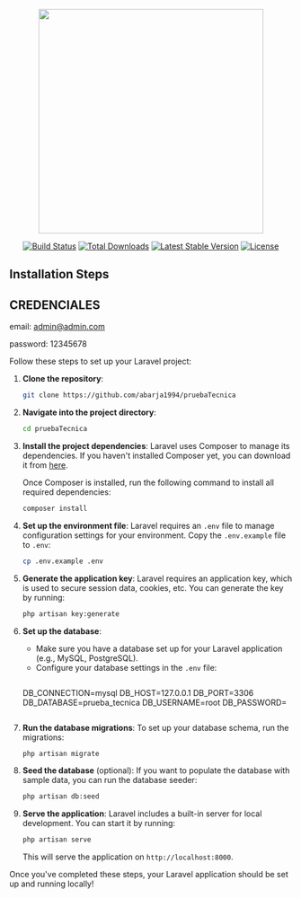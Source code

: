 <p align="center"><a href="https://laravel.com" target="_blank"><img src="https://raw.githubusercontent.com/laravel/art/master/logo-lockup/5%20SVG/2%20CMYK/1%20Full%20Color/laravel-logolockup-cmyk-red.svg" width="400"></a></p>

<p align="center">
<a href="https://travis-ci.org/laravel/framework"><img src="https://travis-ci.org/laravel/framework.svg" alt="Build Status"></a>
<a href="https://packagist.org/packages/laravel/framework"><img src="https://img.shields.io/packagist/dt/laravel/framework" alt="Total Downloads"></a>
<a href="https://packagist.org/packages/laravel/framework"><img src="https://img.shields.io/packagist/v/laravel/framework" alt="Latest Stable Version"></a>
<a href="https://packagist.org/packages/laravel/framework"><img src="https://img.shields.io/packagist/l/laravel/framework" alt="License"></a>
</p>


## Installation Steps

## CREDENCIALES 

email: admin@admin.com

password: 12345678

Follow these steps to set up your Laravel project:

1. **Clone the repository**:
    ```bash
    git clone https://github.com/abarja1994/pruebaTecnica
    ```

2. **Navigate into the project directory**:
    ```bash
    cd pruebaTecnica
    ```

3. **Install the project dependencies**:
    Laravel uses Composer to manage its dependencies. If you haven't installed Composer yet, you can download it from [here](https://getcomposer.org/).

    Once Composer is installed, run the following command to install all required dependencies:
    ```bash
    composer install
    ```

4. **Set up the environment file**:
    Laravel requires an `.env` file to manage configuration settings for your environment. Copy the `.env.example` file to `.env`:
    ```bash
    cp .env.example .env
    ```

5. **Generate the application key**:
    Laravel requires an application key, which is used to secure session data, cookies, etc. You can generate the key by running:
    ```bash
    php artisan key:generate
    ```

6. **Set up the database**:
    - Make sure you have a database set up for your Laravel application (e.g., MySQL, PostgreSQL).
    - Configure your database settings in the `.env` file:
      ```bash
     DB_CONNECTION=mysql
     DB_HOST=127.0.0.1
     DB_PORT=3306
     DB_DATABASE=prueba_tecnica
     DB_USERNAME=root
     DB_PASSWORD=
      ```

7. **Run the database migrations**:
    To set up your database schema, run the migrations:
    ```bash
    php artisan migrate
    ```

8. **Seed the database** (optional):
    If you want to populate the database with sample data, you can run the database seeder:
    ```bash
    php artisan db:seed
    ```

9. **Serve the application**:
    Laravel includes a built-in server for local development. You can start it by running:
    ```bash
    php artisan serve
    ```

    This will serve the application on `http://localhost:8000`.

Once you've completed these steps, your Laravel application should be set up and running locally!
